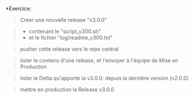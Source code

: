*Exercice: 

> Créer une nouvelle release "v3.0.0"

> - contenant le "script_v300.sh"  
> - et le fichier "log/readme_v300.txt"

> pusher cette release vers le repo central

> lister le contenu d'une release, et l'envoyer à l'équipe de Mise en Production

> lister le Delta qu'apporte la v3.0.0: depuis la dernière version (v2.0.0)

> mettre en production la Release v3.0.0

